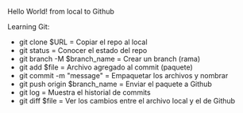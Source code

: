 Hello World! from local to Github

Learning Git:
 - git clone $URL                = Copiar el repo al local
 - git status                    = Conocer el estado del repo
 - git branch -M $branch_name    = Crear un branch (rama)
 - git add $file                 = Archivo agregado al commit (paquete)
 - git commit -m "message"       = Empaquetar los archivos y nombrar
 - git push origin $branch_name  = Enviar el paquete a Github
 - git log                       = Muestra el historial de commits
 - git diff $file                = Ver los cambios entre el archivo local y el de Github

